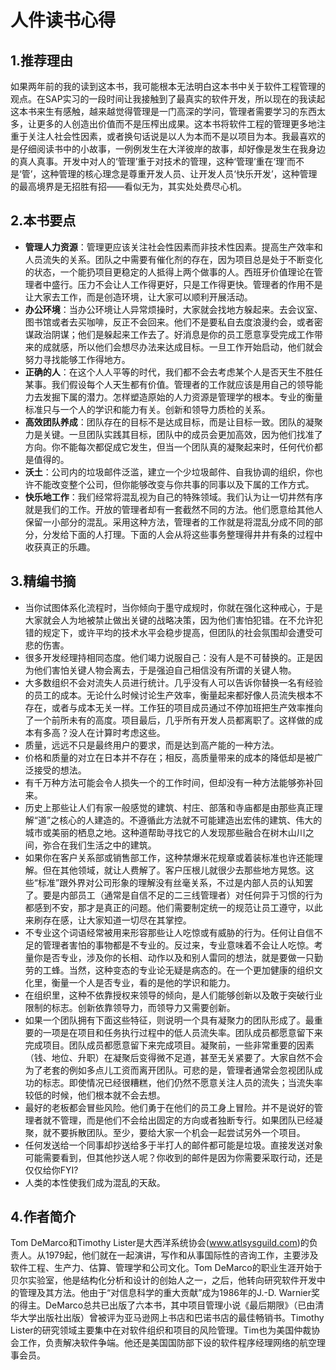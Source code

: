 # 人件读书心得

## 1.推荐理由
如果两年前的我的读到这本书，我可能根本无法明白这本书中关于软件工程管理的观点。在SAP实习的一段时间让我接触到了最真实的软件开发，所以现在的我读起这本书来生有感触，越来越觉得管理是一门高深的学问，管理者需要学习的东西太多，让更多的人创造出价值而不是压榨出成果。这本书将软件工程的管理更多地注重于关注人社会性因素，或者换句话说是以人为本而不是以项目为本。我最喜欢的是仔细阅读书中的小故事，一例例发生在大洋彼岸的故事，却好像是发生在我身边的真人真事。开发中对人的‘管理’重于对技术的管理，这种‘管理’重在‘理’而不是‘管’，这种管理的核心理念是尊重开发人员、让开发人员‘快乐开发’，这种管理的最高境界是无招胜有招——看似无为，其实处处费尽心机。

## 2.本书要点
 - **管理人力资源**：管理更应该关注社会性因素而非技术性因素。提高生产效率和人员流失的关系。团队之中需要有催化剂的存在，因为项目总是处于不断变化的状态，一个能扔项目更稳定的人抵得上两个做事的人。西班牙价值理论在管理者中盛行。压力不会让人工作得更好，只是工作得更快。管理者的作用不是让大家去工作，而是创造环境，让大家可以顺利开展活动。
 - **办公环境**：当办公环境让人异常烦操时，大家就会找地方躲起来。去会议室、图书馆或者去买咖啡，反正不会回来。他们不是要私自去度浪漫约会，或者密谋政治阴谋；他们是躲起来工作去了。好消息是你的员工愿意享受完成工作带来的成就感，所以他们会想尽办法来达成目标。一旦工作开始启动，他们就会努力寻找能够工作得地方。
 - **正确的人**：在这个人人平等的时代，我们都不会去考虑某个人是否天生不胜任某事。我们假设每个人天生都有价值。管理者的工作就应该是用自己的领导能力去发掘下属的潜力。怎样塑造原始的人力资源是管理学的根本。专业的衡量标准只与一个人的学识和能力有关。创新和领导力质检的关系。
 - **高效团队养成**：团队存在的目标不是达成目标，而是让目标一致。团队的凝聚力是关键。一旦团队实践其目标，团队中的成员会更加高效，因为他们找准了方向。你不能每次都促成它发生，但当一个团队真的凝聚起来时，任何代价都是值得的。
 - **沃土**：公司内的垃圾邮件泛滥，建立一个少垃圾邮件、自我协调的组织，你也许不能改变整个公司，但你能够改变与你共事的同事以及下属的工作方式。
 - **快乐地工作**：我们经常将混乱视为自己的特殊领域。我们认为让一切井然有序就是我们的工作。开放的管理者却有一套截然不同的方法。他们愿意给其他人保留一小部分的混乱。采用这种方法，管理者的工作就是将混乱分成不同的部分，分发给下面的人打理。下面的人会从将这些事务整理得井井有条的过程中收获真正的乐趣。


## 3.精编书摘
 - 当你试图体系化流程时，当你倾向于墨守成规时，你就在强化这种戒心，于是大家就会人为地被禁止做出关键的战略决策，因为他们害怕犯错。在不允许犯错的规定下，或许平均的技术水平会稳步提高，但团队的社会氛围却会遭受可悲的伤害。
 - 很多开发经理持相同态度。他们竭力说服自己：没有人是不可替换的。正是因为他们害怕关键人物会离去，于是强迫自己相信没有所谓的关键人物。
 - 大多数组织不会对流失人员进行统计。几乎没有人可以告诉你替换一名有经验的员工的成本。无论什么时候讨论生产效率，衡量起来都好像人员流失根本不存在，或者与成本无关一样。工作狂的项目成员通过不停加班把生产效率推向了一个前所未有的高度。项目最后，几乎所有开发人员都离职了。这样做的成本有多高？没人在计算时考虑这些。
 - 质量，远远不只是最终用户的要求，而是达到高产能的一种方法。
 - 价格和质量的对立在日本并不存在；相反，高质量带来的成本的降低却是被广泛接受的想法。
 - 有千万种方法可能会令人损失一个的工作时间，但却没有一种方法能够弥补回来。
 - 历史上那些让人们有家一般感觉的建筑、村庄、部落和寺庙都是由那些真正理解“道”之核心的人建造的。不遵循此方法就不可能建造出宏伟的建筑、伟大的城市或美丽的栖息之地。这种道帮助寻找它的人发现那些融合在树木山川之间，弥合在我们生活之中的建筑。
 - 如果你在客户关系部或销售部工作，这种禁爆米花规章或着装标准也许还能理解。但在其他领域，就让人费解了。客户压根儿就很少去那些地方晃悠。这些“标准”跟外界对公司形象的理解没有丝毫关系，不过是内部人员的认知罢了。要是内部员工（通常是自信不足的二三线管理者）对任何异于习惯的行为都感到不安，那才是真正的问题。他们需要制定统一的规范让员工遵守，以此来刷存在感，让大家知道一切尽在其掌控。
 - 不专业这个词语经常被用来形容那些让人吃惊或有威胁的行为。任何让自信不足的管理者害怕的事物都是不专业的。反过来，专业意味着不会让人吃惊。考量你是否专业，涉及你的长相、动作以及和别人雷同的想法，就是要做一只勤劳的工蜂。当然，这种变态的专业论无疑是病态的。在一个更加健康的组织文化里，衡量一个人是否专业，看的是他的学识和能力。
 - 在组织里，这种不依靠授权来领导的倾向，是人们能够创新以及敢于突破行业限制的标志。创新依靠领导力，而领导力又需要创新。
 - 如果一个团队拥有下面这些特征，则说明一个具有凝聚力的团队形成了。最重要的一项是在项目和任务执行过程中的低人员流失率。团队成员都愿意留下来完成项目。团队成员都愿意留下来完成项目。凝聚前，一些非常重要的因素（钱、地位、升职）在凝聚后变得微不足道，甚至无关紧要了。大家自然不会为了老套的例如多点儿工资而离开团队。可悲的是，管理者通常会忽视团队成功的标志。即使情况已经很糟糕，他们仍然不愿意关注人员的流失；当流失率较低的时候，他们根本就不会去想。
 - 最好的老板都会冒些风险。他们勇于在他们的员工身上冒险。并不是说好的管理者就不管理，而是他们不会给出固定的方向或者独断专行。如果团队已经凝聚，就不要拆散团队。至少，要给大家一个机会一起尝试另外一个项目。
 - 任何发送给一个同事却抄送给多于半打人的邮件都可能是垃圾。直接发送对象可能需要看到，但其他抄送人呢？你收到的邮件是因为你需要采取行动，还是仅仅给你FYI?
 - 人类的本性使我们成为混乱的天敌。


## 4.作者简介
Tom DeMarco和Timothy Lister是大西洋系统协会(www.atlsysguild.com)的负责人。从1979起，他们就在一起演讲，写作和从事国际性的咨询工作，主要涉及软件工程、生产力、估算、管理学和公司文化。Tom DeMarco的职业生涯开始于贝尔实验室，他是结构化分析和设计的创始人之一，之后，他转向研究软件开发中的管理及其方法。他由于“对信息科学的重大贡献”成为1986年的J.-D. Warnier奖的得主。DeMarco总共已出版了六本书，其中项目管理小说《最后期限》（已由清华大学出版社出版）曾被评为亚马逊网上书店和巴诺书店的最佳畅销书。Timothy Lister的研究领域主要集中在对软件组织和项目的风险管理。Tim也为美国仲裁协会工作，负责解决软件争端。他还是美国国防部下设的软件程序经理网络的航空理事会员。
